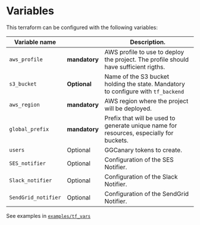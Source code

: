 # Variables

This terraform can be configured with the following variables:

| Variable name       |               | Description.                                                                            |
| ------------------- | ------------- | --------------------------------------------------------------------------------------- |
| `aws_profile`       | **mandatory** | AWS profile to use to deploy the project. The profile should have sufficient rigths.    |
| `s3_bucket`         | **Optional**  | Name of the S3 bucket holding the state. Mandatory to configure with `tf_backend`       |
| `aws_region`        | **mandatory** | AWS region where the project will be deployed.                                          |
| `global_prefix`     | **mandatory** | Prefix that will be used to generate unique name for resources, especially for buckets. |
| `users`             | Optional      | GGCanary tokens to create.                                                              |
| `SES_notifier`      | Optional      | Configuration of the SES Notifier.                                                      |
| `Slack_notifier`    | Optional      | Configuration of the Slack Notifier.                                                    |
| `SendGrid_notifier` | Optional      | Configuration of the SendGrid Notifier.                                                 |

See examples in [`examples/tf_vars`](/examples/tf_vars)

